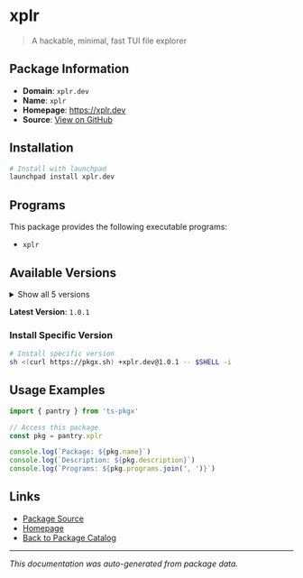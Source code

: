 # xplr

> A hackable, minimal, fast TUI file explorer

## Package Information

- **Domain**: `xplr.dev`
- **Name**: `xplr`
- **Homepage**: https://xplr.dev
- **Source**: [View on GitHub](https://github.com/pkgxdev/pantry/tree/main/projects/xplr.dev/package.yml)

## Installation

```bash
# Install with launchpad
launchpad install xplr.dev
```

## Programs

This package provides the following executable programs:

- `xplr`

## Available Versions

<details>
<summary>Show all 5 versions</summary>

- `1.0.1`, `1.0.0`, `0.21.10`, `0.21.9`, `0.21.8`

</details>

**Latest Version**: `1.0.1`

### Install Specific Version

```bash
# Install specific version
sh <(curl https://pkgx.sh) +xplr.dev@1.0.1 -- $SHELL -i
```

## Usage Examples

```typescript
import { pantry } from 'ts-pkgx'

// Access this package
const pkg = pantry.xplr

console.log(`Package: ${pkg.name}`)
console.log(`Description: ${pkg.description}`)
console.log(`Programs: ${pkg.programs.join(', ')}`)
```

## Links

- [Package Source](https://github.com/pkgxdev/pantry/tree/main/projects/xplr.dev/package.yml)
- [Homepage](https://xplr.dev)
- [Back to Package Catalog](../../package-catalog.md)

---

*This documentation was auto-generated from package data.*

